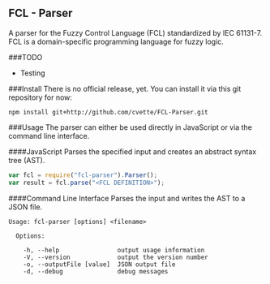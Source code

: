 FCL - Parser
--------
A parser for the Fuzzy Control Language (FCL) standardized by IEC 61131-7. FCL is a domain-specific programming language for fuzzy logic.

###TODO
* Testing


###Install
There is no official release, yet. You can install it via this git repository for now:

```
npm install git+http://github.com/cvette/FCL-Parser.git
```

###Usage
The parser can either be used directly in JavaScript or via the command line interface.

####JavaScript
Parses the specified input and creates an abstract syntax tree (AST).
```javascript
var fcl = require("fcl-parser").Parser();
var result = fcl.parse("<FCL DEFINITION>");
```

####Command Line Interface
Parses the input and writes the AST to a JSON file.
```
Usage: fcl-parser [options] <filename>

  Options:

    -h, --help                output usage information
    -V, --version             output the version number
    -o, --outputFile [value]  JSON output file
    -d, --debug               debug messages
```
